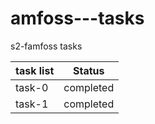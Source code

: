 # amfoss---tasks
s2-famfoss tasks



| task list | Status |
| --- | --- |
| task-0 | completed |
| task-1 | completed |
